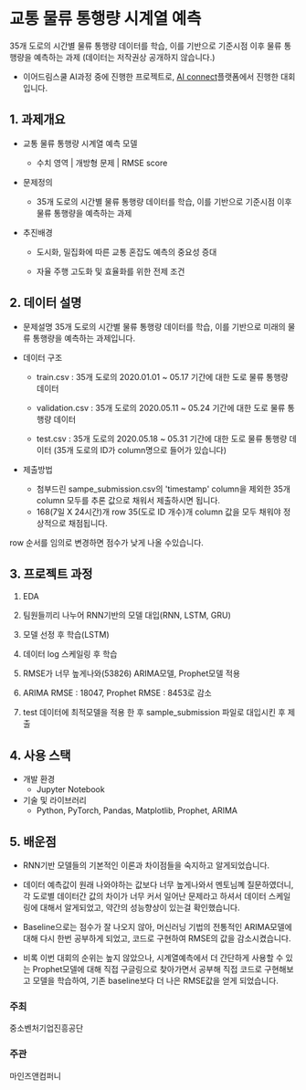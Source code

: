# 교통 물류 통행량 시계열 예측
35개 도로의 시간별 물류 통행량 데이터를 학습, 이를 기반으로 기준시점 이후 물류 통행량을 예측하는 과제 (데이터는 저작권상 공개하지 않습니다.)
  - 이어드림스쿨 AI과정 중에 진행한 프로젝트로, [AI connect](https://www.aiconnect.kr/main/competition/detail/204/task/213/assignmentinfo)플랫폼에서 진행한 대회입니다.

## 1. 과제개요
- 교통 물류 통행량 시계열 예측 모델
    - 수치 영역 | 개방형 문제 | RMSE score



- 문제정의

    - 35개 도로의 시간별 물류 통행량 데이터를 학습, 이를 기반으로 기준시점 이후 물류 통행량을 예측하는 과제



- 추진배경

    - 도시화, 밀집화에 따른 교통 혼잡도 예측의 중요성 증대

    - 자율 주행 고도화 및 효율화를 위한 전제 조건



## 2. 데이터 설명
- 문제설명
35개 도로의 시간별 물류 통행량 데이터를 학습, 이를 기반으로 미래의 물류 통행량을 예측하는 과제입니다.



- 데이터 구조
    - train.csv : 35개 도로의 2020.01.01 ~ 05.17 기간에 대한 도로 물류 통행량 데이터

    - validation.csv : 35개 도로의 2020.05.11 ~ 05.24 기간에 대한 도로 물류 통행량 데이터

    - test.csv : 35개 도로의 2020.05.18 ~ 05.31 기간에 대한 도로 물류 통행량 데이터 (35개 도로의 ID가 column명으로 들어가 있습니다)

- 제출방법
  - 첨부드린 sampe_submission.csv의 'timestamp' column을 제외한 35개 column 모두를 추론 값으로 채워서 제출하시면 됩니다.
  - 168(7일 X 24시간)개 row 35(도로 ID 개수)개 column 값을 모두 채워야 정상적으로 채점됩니다.

row 순서를 임의로 변경하면 점수가 낮게 나올 수있습니다.

## 3. 프로젝트 과정
1. EDA

2. 팀원들끼리 나누어 RNN기반의 모델 대입(RNN, LSTM, GRU)

3. 모델 선정 후 학습(LSTM)

4. 데이터 log 스케일링 후 학습

5. RMSE가 너무 높게나와(53826) ARIMA모델, Prophet모델 적용

6. ARIMA RMSE : 18047, Prophet RMSE : 8453로 감소 

7. test 데이터에 최적모델을 적용 한 후 sample_submission 파일로 대입시킨 후 제출

## 4. 사용 스택
- 개발 환경
  - Jupyter Notebook
- 기술 및 라이브러리
  - Python, PyTorch, Pandas, Matplotlib, Prophet, ARIMA

## 5. 배운점
- RNN기반 모델들의 기본적인 이론과 차이점들을 숙지하고 알게되었습니다.

- 데이터 예측값이 원래 나와야하는 값보다 너무 높게나와서 멘토님꼐 질문하였더니, 각 도로별 데이터간 값의 차이가 너무 커서 일어난 문제라고 하셔서 데이터 스케일링에 대해서 알게되었고, 약간의 성능향상이 있는걸 확인했습니다.

- Baseline으로는 점수가 잘 나오지 않아, 머신러닝 기법의 전통적인 ARIMA모델에 대해 다시 한번 공부하게 되었고, 코드로 구현하여 RMSE의 값을 감소시켰습니다.

- 비록 이번 대회의 순위는 높지 않았으나, 시계열예측에서 더 간단하게 사용할 수 있는 Prophet모델에 대해 직접 구글링으로 찾아가면서 공부해 직접 코드로 구현해보고 모델을 학습하여, 기존 baseline보다 더 나은 RMSE값을 얻게 되었습니다.

### 주최
중소벤처기업진흥공단

### 주관
마인즈앤컴퍼니
